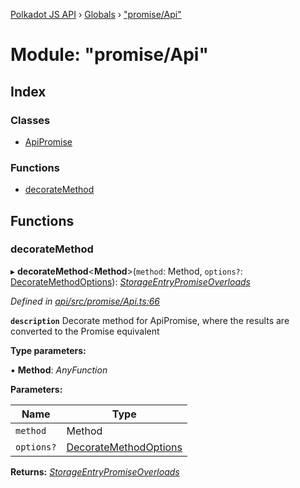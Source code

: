 [Polkadot JS API](../README.md) › [Globals](../globals.md) › ["promise/Api"](_promise_api_.md)

# Module: "promise/Api"

## Index

### Classes

* [ApiPromise](../classes/_promise_api_.apipromise.md)

### Functions

* [decorateMethod](_promise_api_.md#decoratemethod)

## Functions

###  decorateMethod

▸ **decorateMethod**<**Method**>(`method`: Method, `options?`: [DecorateMethodOptions](../interfaces/_types_base_.decoratemethodoptions.md)): *[StorageEntryPromiseOverloads](../interfaces/_types_storage_.storageentrypromiseoverloads.md)*

*Defined in [api/src/promise/Api.ts:66](https://github.com/polkadot-js/api/blob/ea0e5e4547/packages/api/src/promise/Api.ts#L66)*

**`description`** Decorate method for ApiPromise, where the results are converted to the Promise equivalent

**Type parameters:**

▪ **Method**: *AnyFunction*

**Parameters:**

Name | Type |
------ | ------ |
`method` | Method |
`options?` | [DecorateMethodOptions](../interfaces/_types_base_.decoratemethodoptions.md) |

**Returns:** *[StorageEntryPromiseOverloads](../interfaces/_types_storage_.storageentrypromiseoverloads.md)*
